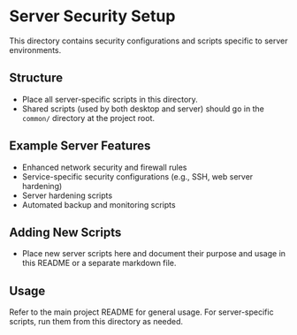 # Server Security Setup

This directory contains security configurations and scripts specific to server environments.

## Structure
- Place all server-specific scripts in this directory.
- Shared scripts (used by both desktop and server) should go in the `common/` directory at the project root.

## Example Server Features
- Enhanced network security and firewall rules
- Service-specific security configurations (e.g., SSH, web server hardening)
- Server hardening scripts
- Automated backup and monitoring scripts

## Adding New Scripts
- Place new server scripts here and document their purpose and usage in this README or a separate markdown file.

## Usage
Refer to the main project README for general usage. For server-specific scripts, run them from this directory as needed.
